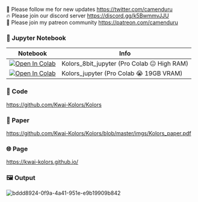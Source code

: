 🐣 Please follow me for new updates https://twitter.com/camenduru <br />
🔥 Please join our discord server https://discord.gg/k5BwmmvJJU <br />
🥳 Please join my patreon community https://patreon.com/camenduru <br />

### 🍊 Jupyter Notebook

| Notebook | Info
| --- | --- |
[![Open In Colab](https://colab.research.google.com/assets/colab-badge.svg)](https://colab.research.google.com/github/camenduru/Kolors-jupyter/blob/main/Kolors_8bit_jupyter.ipynb) | Kolors_8bit_jupyter (Pro Colab 😐 High RAM)
[![Open In Colab](https://colab.research.google.com/assets/colab-badge.svg)](https://colab.research.google.com/github/camenduru/Kolors-jupyter/blob/main/Kolors_jupyter.ipynb) | Kolors_jupyter (Pro Colab 😭 19GB VRAM)

### 🧬 Code
https://github.com/Kwai-Kolors/Kolors

### 📄 Paper
https://github.com/Kwai-Kolors/Kolors/blob/master/imgs/Kolors_paper.pdf

### 🌐 Page
https://kwai-kolors.github.io/

### 🖼 Output

![bddd8924-0f9a-4a41-951e-e9b19909b842](https://github.com/camenduru/Kolors-jupyter/assets/54370274/046b8dcb-a408-4b62-ac2f-f817e452375b)